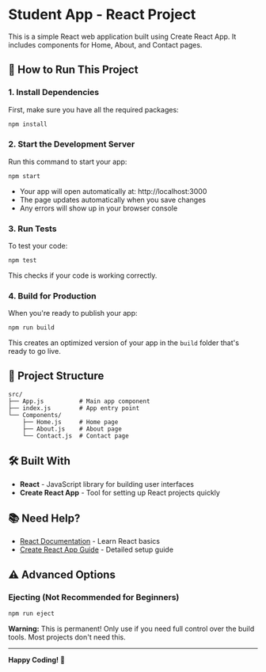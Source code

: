 # Student App - React Project

This is a simple React web application built using Create React App. It includes components for Home, About, and Contact pages.

## 🚀 How to Run This Project

### 1. Install Dependencies
First, make sure you have all the required packages:
```bash
npm install
```

### 2. Start the Development Server
Run this command to start your app:
```bash
npm start
```
- Your app will open automatically at: http://localhost:3000
- The page updates automatically when you save changes
- Any errors will show up in your browser console

### 3. Run Tests
To test your code:
```bash
npm test
```
This checks if your code is working correctly.

### 4. Build for Production
When you're ready to publish your app:
```bash
npm run build
```
This creates an optimized version of your app in the `build` folder that's ready to go live.

## 📁 Project Structure
```
src/
├── App.js          # Main app component
├── index.js        # App entry point
└── Components/
    ├── Home.js     # Home page
    ├── About.js    # About page
    └── Contact.js  # Contact page
```

## 🛠️ Built With
- **React** - JavaScript library for building user interfaces
- **Create React App** - Tool for setting up React projects quickly

## 📚 Need Help?
- [React Documentation](https://reactjs.org/) - Learn React basics
- [Create React App Guide](https://facebook.github.io/create-react-app/docs/getting-started) - Detailed setup guide

## ⚠️ Advanced Options

### Ejecting (Not Recommended for Beginners)
```bash
npm run eject
```
**Warning:** This is permanent! Only use if you need full control over the build tools. Most projects don't need this.

---

**Happy Coding! 🎉**
